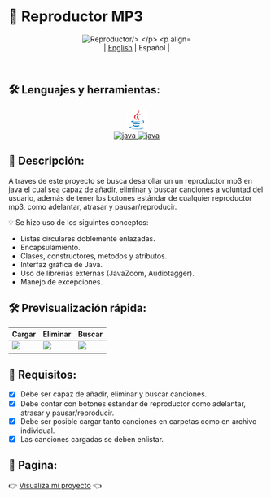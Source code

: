 # :minidisc: Reproductor MP3

<p align="center">
  <img src="https://github.com/SantiagoAnzola1/Reproductor-MP3/assets/134959710/e16d4e32-e989-45aa-8960-fa396511f689" alt="Reproductor/>
</p>

<p align="center">
  <br/>
  | <a href=READMEEN.md>English</a> | 
    <span>Español</span> |
</p>
<br>

## :hammer_and_wrench: Lenguajes y herramientas:
<p align="center"> 
  <a href="https://www.java.com" target="_blank" rel="noreferrer"> <img src="https://raw.githubusercontent.com/devicons/devicon/master/icons/java/java-original.svg" alt="java" width="40" height="40"/> </a>
  <br>
  <a href="https://www.java.com" target="_blank" rel="noreferrer"> <img src="https://github.com/SantiagoAnzola1/Reproductor-MP3/assets/134959710/bc6149f4-bf84-4785-87ba-35529dd5917f" alt="java"  height="40"/> </a>
  <a href="https://www.java.com" target="_blank" rel="noreferrer"> <img src="https://github.com/SantiagoAnzola1/Reproductor-MP3/assets/134959710/1198e7f0-a392-4312-8ca5-8a3c57acc68e" alt="java"  height="40"/> </a>


</p>


## :page_with_curl: Descripción:
<p>A traves de este proyecto se busca desarollar un un reproductor mp3 en java el cual sea capaz de añadir, eliminar y buscar canciones a voluntad del usuario, además de tener los botones estándar de cualquier reproductor mp3, como adelantar, atrasar y pausar/reproducir.</p>

:bulb: Se hizo uso de los siguintes conceptos:
  - Listas circulares doblemente enlazadas.
  - Encapsulamiento. 
  - Clases, constructores, metodos y atributos. 
  - Interfaz gráfica de Java.
  - Uso de librerias externas (JavaZoom, Audiotagger).
  - Manejo de excepciones. 
## :hammer_and_wrench: Previsualización rápida:
| Cargar | Eliminar | Buscar |
| ------------- | ------------- | ------------- |
| <img height="200px " src="https://github.com/SantiagoAnzola1/Reproductor-MP3/assets/134959710/14eea1ed-e2d8-4d87-8f4c-b8a5b8fb9ea0" /> | <img  height="200px" src="https://github.com/SantiagoAnzola1/Reproductor-MP3/assets/134959710/6c242a07-0e4a-4d1b-b362-4ad50793298d" />  | <img  height="200px" src="https://github.com/SantiagoAnzola1/Reproductor-MP3/assets/134959710/43dabb5d-0f7a-4684-b256-fa95372432ce" /> |


## :scroll: Requisitos:
- [x] Debe ser capaz de añadir, eliminar y buscar canciones.
- [x] Debe contar con botones estandar de reproductor como adelantar, atrasar y pausar/reproducir.
- [x] Debe ser posible cargar tanto canciones en carpetas como en archivo individual.
- [x] Las canciones cargadas se deben enlistar.

## :link: Pagina:
👉 <a href="https://santiagoanzola1.github.io/Encriptador/">Visualiza mi proyecto</a> 	:point_left:
